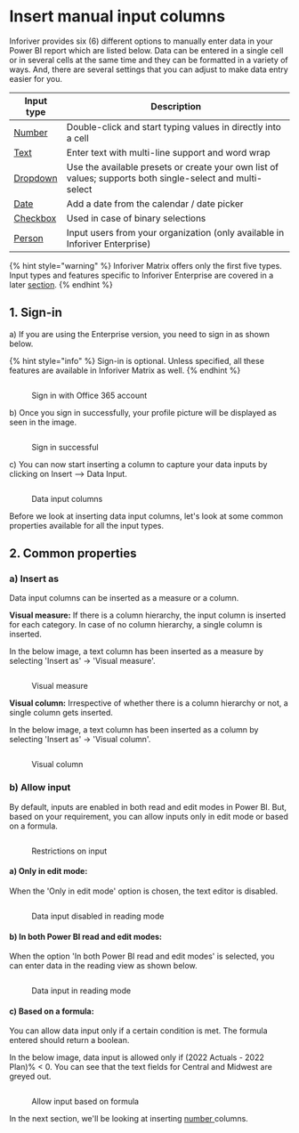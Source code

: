 # Insert manual input columns

Inforiver provides six (6) different options to manually enter data in your Power BI report which are listed below. Data can be entered in a single cell or in several cells at the same time and they can be formatted in a variety of ways. And, there are several settings that you can adjust to make data entry easier for you.

| Input type                                                           | Description                                                                                               |
| -------------------------------------------------------------------- | --------------------------------------------------------------------------------------------------------- |
| [Number](insert-manual-input-columns/insert-manual-input-columns.md) | Double-click and start typing values in directly into a cell                                              |
| [Text](formula-syntax/text-formatting-functions/text.md)             | Enter text with multi-line support and word wrap                                                          |
| [Dropdown](insert-manual-input-columns/dropdown.md)                  | Use the available presets or create your own list of values; supports both single-select and multi-select |
| [Date](insert-manual-input-columns/text-checkbox-and-date.md)        | Add a date from the calendar / date picker                                                                |
| [Checkbox](insert-manual-input-columns/text-checkbox-and-date.md)    | Used in case of binary selections                                                                         |
| [Person](insert-manual-input-columns/enterprise-features.md)         | Input users from your organization (only available in Inforiver Enterprise)                               |

{% hint style="warning" %}
Inforiver Matrix offers only the first five types. Input types and features specific to Inforiver Enterprise are covered in a later [section](insert-manual-input-columns/enterprise-features.md).&#x20;
{% endhint %}

## 1. Sign-in

a) If you are using the Enterprise version, you need to sign in as shown below.

{% hint style="info" %}
Sign-in is optional. Unless specified, all these features are available in Inforiver Matrix as well.
{% endhint %}

<figure><img src="../../.gitbook/assets/4.4.0 Login.png" alt=""><figcaption><p>Sign in with Office 365 account</p></figcaption></figure>

b) Once you sign in successfully, your profile picture will be displayed as seen in the image.

<figure><img src="../../.gitbook/assets/4.4.1 Login.png" alt=""><figcaption><p>Sign in successful</p></figcaption></figure>

c) You can now start inserting a column to capture your data inputs by clicking on Insert --> Data Input.&#x20;

<figure><img src="../../.gitbook/assets/4.4.1 Data input.png" alt=""><figcaption><p>Data input columns</p></figcaption></figure>

Before we look at inserting data input columns, let's look at some common properties available for all the input types.

## 2. Common properties

### a) Insert as

Data input columns can be inserted as a measure or a column.&#x20;

**Visual measure:** If there is a column hierarchy, the input column is inserted for each category. In case of no column hierarchy, a single column is inserted.&#x20;

In the below image, a text column has been inserted as a measure by selecting 'Insert as' -> 'Visual measure'.

<figure><img src="../../.gitbook/assets/4.4.10 Insert as.png" alt=""><figcaption><p>Visual measure</p></figcaption></figure>

**Visual column:** Irrespective of whether there is a column hierarchy or not, a single column gets inserted.

In the below image, a text column has been inserted as a column by selecting 'Insert as' -> 'Visual column'.

<figure><img src="../../.gitbook/assets/4.4.11 Insert as.png" alt=""><figcaption><p>Visual column</p></figcaption></figure>

### b) Allow input

By default, inputs are enabled in both read and edit modes in Power BI. But, based on your requirement, you can allow inputs only in edit mode or based on a formula.

<figure><img src="../../.gitbook/assets/4.4.12 allow input.png" alt=""><figcaption><p>Restrictions on input</p></figcaption></figure>

#### a) Only in edit mode:

When the 'Only in edit mode' option is chosen, the text editor is disabled.

<figure><img src="../../.gitbook/assets/4.4.15 only edit mode.png" alt=""><figcaption><p>Data input disabled in reading mode</p></figcaption></figure>

#### b) In both Power BI read and edit modes:

When the option 'In both Power BI read and edit modes' is selected, you can enter data in the reading view as shown below.

<figure><img src="../../.gitbook/assets/4.4.16 read and edit modes.png" alt=""><figcaption><p>Data input in reading mode</p></figcaption></figure>

#### c) Based on a formula:

You can allow data input only if a certain condition is met. The formula entered should return a boolean.

In the below image, data input is allowed only if (2022 Actuals - 2022 Plan)% < 0. You can see that the text fields for Central and Midwest are greyed out.

<figure><img src="../../.gitbook/assets/4.4.14(2) formula.png" alt=""><figcaption><p>Allow input based on formula</p></figcaption></figure>

In the next section, we'll be looking at inserting [number ](insert-manual-input-columns/insert-manual-input-columns.md)columns.
